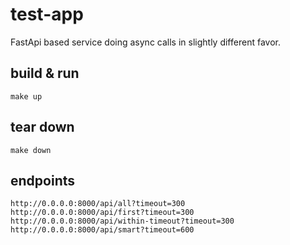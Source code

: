 # test-app

FastApi based service doing async calls in slightly different favor.

## build & run
``make up``

## tear down
``make down``

## endpoints
```
http://0.0.0.0:8000/api/all?timeout=300
http://0.0.0.0:8000/api/first?timeout=300
http://0.0.0.0:8000/api/within-timeout?timeout=300
http://0.0.0.0:8000/api/smart?timeout=600
```